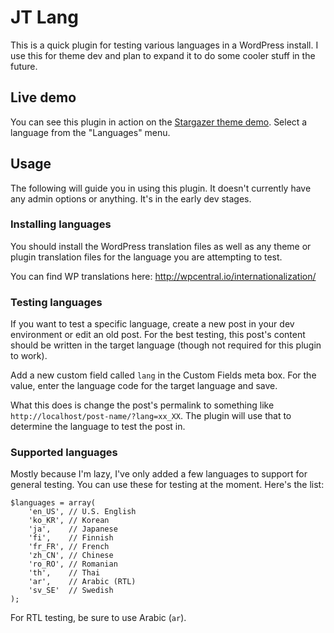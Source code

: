 # JT Lang

This is a quick plugin for testing various languages in a WordPress install.  I use this for theme dev and plan to expand it to do some cooler stuff in the future.

## Live demo

You can see this plugin in action on the [Stargazer theme demo](http://locallylost.com/stargazer).  Select a language from the "Languages" menu.  

## Usage

The following will guide you in using this plugin.  It doesn't currently have any admin options or anything.  It's in the early dev stages.

### Installing languages

You should install the WordPress translation files as well as any theme or plugin translation files for the language you are attempting to test.

You can find WP translations here: http://wpcentral.io/internationalization/

### Testing languages

If you want to test a specific language, create a new post in your dev environment or edit an old post.  For the best testing, this post's content should be written in the target language (though not required for this plugin to work).

Add a new custom field called `lang` in the Custom Fields meta box.  For the value, enter the language code for the target language and save.

What this does is change the post's permalink to something like `http://localhost/post-name/?lang=xx_XX`.  The plugin will use that to determine the language to test the post in.

### Supported languages

Mostly because I'm lazy, I've only added a few languages to support for general testing.  You can use these for testing at the moment.  Here's the list:

	$languages = array(
		'en_US', // U.S. English
		'ko_KR', // Korean
		'ja',    // Japanese
		'fi',    // Finnish
		'fr_FR', // French
		'zh_CN', // Chinese
		'ro_RO', // Romanian
		'th',    // Thai
		'ar',    // Arabic (RTL)
		'sv_SE'  // Swedish
	);

For RTL testing, be sure to use Arabic (`ar`).